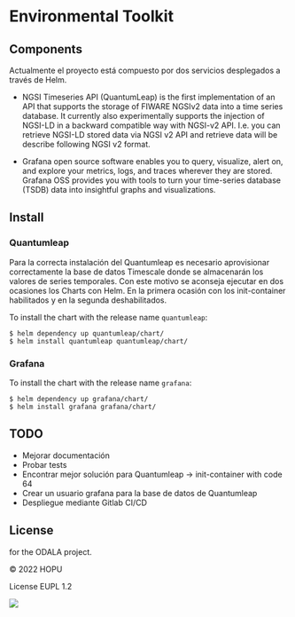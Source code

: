 # Environmental Toolkit

## Components

Actualmente el proyecto está compuesto por dos servicios desplegados a través de Helm.

- NGSI Timeseries API (QuantumLeap) is the first implementation of an API that supports the storage of FIWARE NGSIv2
  data
  into a time series database. It currently also experimentally supports the injection of NGSI-LD in a backward
  compatible way with NGSI-v2 API. I.e. you can retrieve NGSI-LD stored data via NGSI v2 API and retrieve data will be
  describe following NGSI v2 format.

- Grafana open source software enables you to query, visualize, alert on, and explore your metrics, logs, and traces
  wherever they are stored. Grafana OSS provides you with tools to turn your time-series database (TSDB) data into
  insightful graphs and visualizations.

## Install

### Quantumleap

Para la correcta instalación del Quantumleap es necesario aprovisionar correctamente la base de datos Timescale donde se
almacenarán los valores de series temporales. Con este motivo se aconseja ejecutar en dos ocasiones los Charts con Helm.
En la primera ocasión con los init-container habilitados y en la segunda deshabilitados.

To install the chart with the release name `quantumleap`:

```console
$ helm dependency up quantumleap/chart/
$ helm install quantumleap quantumleap/chart/
```

### Grafana

To install the chart with the release name `grafana`:

```console
$ helm dependency up grafana/chart/
$ helm install grafana grafana/chart/
```

## TODO
- Mejorar documentación
- Probar tests
- Encontrar mejor solución para Quantumleap → init-container with code 64
- Crear un usuario grafana para la base de datos de Quantumleap 
- Despliegue mediante Gitlab CI/CD

## License

for the ODALA project.

© 2022 HOPU

License EUPL 1.2

![](https://ec.europa.eu/inea/sites/default/files/ceflogos/en_horizontal_cef_logo_2.png)
